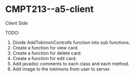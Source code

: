 # CMPT213--a5-client
Client Side

TODO:
1) Divide AddTokimonControlls function into sub functions.
2) Create a function for view card.
3) Create a function for delete card.
4) Create a function for edit card.
5) Add javadoc comments to each class and each method.
6) Add image to the tokimons from user to server.
